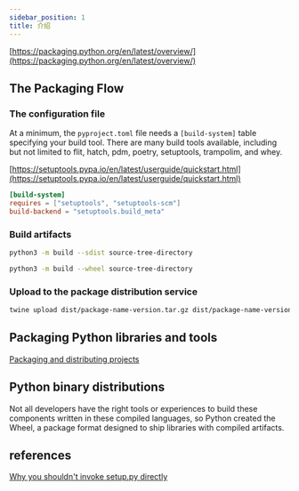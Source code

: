 ```yaml
---
sidebar_position: 1
title: 介绍
---
```


[https://packaging.python.org/en/latest/overview/](https://packaging.python.org/en/latest/overview/)

## The Packaging Flow

### The configuration file

At a minimum, the `pyproject.toml` file needs a `[build-system]` table specifying your build tool. There are many build tools available, including but not limited to flit, hatch, pdm, poetry, setuptools, trampolim, and whey.

[https://setuptools.pypa.io/en/latest/userguide/quickstart.html](https://setuptools.pypa.io/en/latest/userguide/quickstart.html)

```toml
[build-system]
requires = ["setuptools", "setuptools-scm"]
build-backend = "setuptools.build_meta"
```

### Build artifacts

```bash
python3 -m build --sdist source-tree-directory

python3 -m build --wheel source-tree-directory
```

### Upload to the package distribution service

```bash
twine upload dist/package-name-version.tar.gz dist/package-name-version-py3-none-any.whl
```

## Packaging Python libraries and tools

[Packaging and distributing projects](https://packaging.python.org/en/latest/guides/distributing-packages-using-setuptools/)

## Python binary distributions

Not all developers have the right tools or experiences to build these components written in these compiled languages, so Python created the Wheel, a package format designed to ship libraries with compiled artifacts.

## references

[Why you shouldn't invoke setup.py directly](https://blog.ganssle.io/articles/2021/10/setup-py-deprecated.html)

